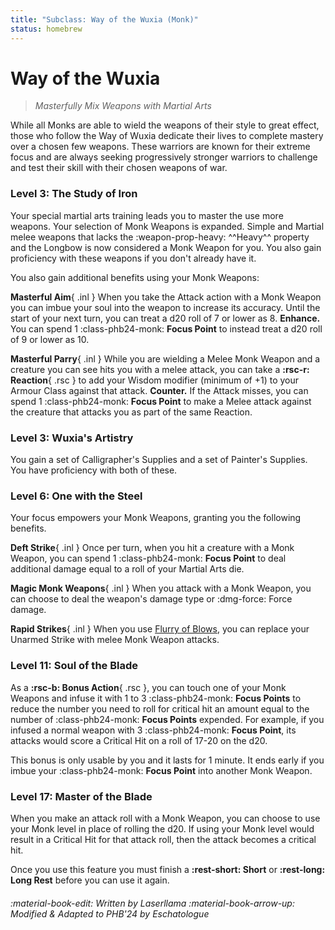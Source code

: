 ```yaml
---
title: "Subclass: Way of the Wuxia (Monk)"
status: homebrew
---
```


<p style="display:none">
Masterfully Mix Weapons with Martial Arts
</p>

# Way of the Wuxia

> *Masterfully Mix Weapons with Martial Arts*

While all Monks are able to wield the weapons of their style to great effect, those who follow the Way of Wuxia dedicate their lives to complete mastery over a chosen few weapons. These warriors are known for their extreme focus and are always seeking progressively stronger warriors to challenge and test their skill with their chosen weapons of war.

### Level 3: The Study of Iron

Your special martial arts training leads you to master the use more weapons. Your selection of Monk Weapons is expanded. Simple and Martial melee weapons that lacks the :weapon-prop-heavy: ^^Heavy^^ property and the Longbow is now considered a Monk Weapon for you. You also gain proficiency with these weapons if you don't already have it.

You also gain additional benefits using your Monk Weapons:

**Masterful Aim**{ .inl } When you take the Attack action with a Monk Weapon you can imbue your soul into the weapon to increase its accuracy. Until the start of your next turn, you can treat a d20 roll of 7 or lower as 8. **Enhance.** You can spend 1 :class-phb24-monk: **Focus Point** to instead treat a d20 roll of 9 or lower as 10.

**Masterful Parry**{ .inl } While you are wielding a Melee Monk Weapon and a creature you can see hits you with a melee attack, you can take a **:rsc-r: Reaction**{ .rsc } to add your Wisdom modifier (minimum of +1) to your Armour Class against that attack. **Counter.** If the Attack misses, you can spend 1 :class-phb24-monk: **Focus Point** to make a Melee attack against the creature that attacks you as part of the same Reaction.

### Level 3: Wuxia's Artistry 

You gain a set of Calligrapher's Supplies and a set of Painter's Supplies. You have proficiency with both of these.

### Level 6: One with the Steel

Your focus empowers your Monk Weapons, granting you the following benefits.

**Deft Strike**{ .inl } Once per turn, when you hit a creature with a Monk Weapon, you can spend 1 :class-phb24-monk: **Focus Point** to deal additional damage equal to a roll of your Martial Arts die.

**Magic Monk Weapons**{ .inl } When you attack with a Monk Weapon, you can choose to deal the weapon's damage type or :dmg-force: Force damage.

**Rapid Strikes**{ .inl } When you use [Flurry of Blows](index.md#flurry-of-blows), you can replace your Unarmed Strike with melee Monk Weapon attacks.

### Level 11: Soul of the Blade

As a **:rsc-b: Bonus Action**{ .rsc }, you can touch one of your Monk Weapons and infuse it with 1 to 3 :class-phb24-monk: **Focus Points** to reduce the number you need to roll for critical hit an amount equal to the number of :class-phb24-monk: **Focus Points** expended. For example, if you infused a normal weapon with 3 :class-phb24-monk: **Focus Point**, its attacks would score a Critical Hit on a roll of 17-20 on the d20.

This bonus is only usable by you and it lasts for 1 minute. It ends early if you imbue your :class-phb24-monk: **Focus Point** into another Monk Weapon.

### Level 17: Master of the Blade

When you make an attack roll with a Monk Weapon, you can choose to use your Monk level in place of rolling the d20. If using your Monk level would result in a Critical Hit for that attack roll, then the attack becomes a critical hit.

Once you use this feature you must finish a **:rest-short: Short** or **:rest-long: Long Rest** before you can use it again.

[Unarmed Strike]: ../../gameplay/phb/action.md#unarmed-strike

###### :material-book-edit: Written by *Laserllama* :material-book-arrow-up: Modified & Adapted to PHB'24 by *Eschatologue*